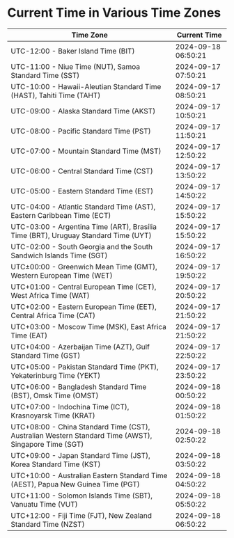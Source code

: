 # Current Time in Various Time Zones

| Time Zone | Current Time |
|-----------|--------------|
| UTC-12:00 - Baker Island Time (BIT) | 2024-09-18 06:50:21 |
| UTC-11:00 - Niue Time (NUT), Samoa Standard Time (SST) | 2024-09-17 07:50:21 |
| UTC-10:00 - Hawaii-Aleutian Standard Time (HAST), Tahiti Time (TAHT) | 2024-09-17 08:50:21 |
| UTC-09:00 - Alaska Standard Time (AKST) | 2024-09-17 10:50:21 |
| UTC-08:00 - Pacific Standard Time (PST) | 2024-09-17 11:50:21 |
| UTC-07:00 - Mountain Standard Time (MST) | 2024-09-17 12:50:22 |
| UTC-06:00 - Central Standard Time (CST) | 2024-09-17 13:50:22 |
| UTC-05:00 - Eastern Standard Time (EST) | 2024-09-17 14:50:22 |
| UTC-04:00 - Atlantic Standard Time (AST), Eastern Caribbean Time (ECT) | 2024-09-17 15:50:22 |
| UTC-03:00 - Argentina Time (ART), Brasília Time (BRT), Uruguay Standard Time (UYT) | 2024-09-17 15:50:22 |
| UTC-02:00 - South Georgia and the South Sandwich Islands Time (SGT) | 2024-09-17 16:50:22 |
| UTC±00:00 - Greenwich Mean Time (GMT), Western European Time (WET) | 2024-09-17 19:50:22 |
| UTC+01:00 - Central European Time (CET), West Africa Time (WAT) | 2024-09-17 20:50:22 |
| UTC+02:00 - Eastern European Time (EET), Central Africa Time (CAT) | 2024-09-17 21:50:22 |
| UTC+03:00 - Moscow Time (MSK), East Africa Time (EAT) | 2024-09-17 21:50:22 |
| UTC+04:00 - Azerbaijan Time (AZT), Gulf Standard Time (GST) | 2024-09-17 22:50:22 |
| UTC+05:00 - Pakistan Standard Time (PKT), Yekaterinburg Time (YEKT) | 2024-09-17 23:50:22 |
| UTC+06:00 - Bangladesh Standard Time (BST), Omsk Time (OMST) | 2024-09-18 00:50:22 |
| UTC+07:00 - Indochina Time (ICT), Krasnoyarsk Time (KRAT) | 2024-09-18 01:50:22 |
| UTC+08:00 - China Standard Time (CST), Australian Western Standard Time (AWST), Singapore Time (SGT) | 2024-09-18 02:50:22 |
| UTC+09:00 - Japan Standard Time (JST), Korea Standard Time (KST) | 2024-09-18 03:50:22 |
| UTC+10:00 - Australian Eastern Standard Time (AEST), Papua New Guinea Time (PGT) | 2024-09-18 04:50:22 |
| UTC+11:00 - Solomon Islands Time (SBT), Vanuatu Time (VUT) | 2024-09-18 05:50:22 |
| UTC+12:00 - Fiji Time (FJT), New Zealand Standard Time (NZST) | 2024-09-18 06:50:22 |
